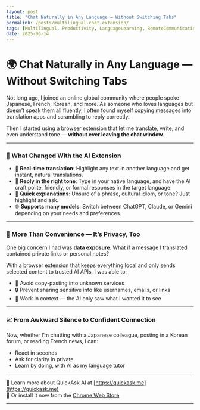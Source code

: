 ```yaml
---
layout: post
title: "Chat Naturally in Any Language — Without Switching Tabs"
permalink: /posts/multilingual-chat-extension/
tags: [Multilingual, Productivity, LanguageLearning, RemoteCommunication]
date: 2025-06-14
---
```


# 🌍 Chat Naturally in Any Language — Without Switching Tabs

Not long ago, I joined an online global community where people spoke Japanese, French, Korean, and more. As someone who loves languages but doesn’t speak them all fluently, I often found myself copying messages into translation apps and scrambling to reply correctly.

Then I started using a browser extension that let me translate, write, and even understand tone — **without ever leaving the chat window**.

---

### 🧠 What Changed With the AI Extension

- 🔄 **Real-time translation**: Highlight any text in another language and get instant, natural translations.
- 💬 **Reply in the right tone**: Type in your native language, and have the AI craft polite, friendly, or formal responses in the target language.
- 🧾 **Quick explanations**: Unsure of a phrase, cultural idiom, or tone? Just highlight and ask.
- 🌐 **Supports many models**: Switch between ChatGPT, Claude, or Gemini depending on your needs and preferences.

---

### 🔐 More Than Convenience — It’s Privacy, Too

One big concern I had was **data exposure**. What if a message I translated contained private links or personal notes?

With a browser extension that keeps everything local and only sends selected content to trusted AI APIs, I was able to:

- 🚫 Avoid copy-pasting into unknown services
- 🔒 Prevent sharing sensitive info like usernames, emails, or links
- 👀 Work in context — the AI only saw what I wanted it to see

---

### 📈 From Awkward Silence to Confident Connection

Now, whether I’m chatting with a Japanese colleague, posting in a Korean forum, or reading French news, I can:

- React in seconds
- Ask for clarity in private
- Learn by doing, with AI as my language tutor

---

🔗 Learn more about QuickAsk AI at [https://quickask.me](https://quickask.me)  
🧩 Or install it now from the [Chrome Web Store](https://chromewebstore.google.com/detail/quickask-ai-d%E1%BB%8Bch-ho%E1%BA%B7c-h%E1%BB%8Fi/jnejgogaflifpdgecjfhpgdiabbeipag)

---
